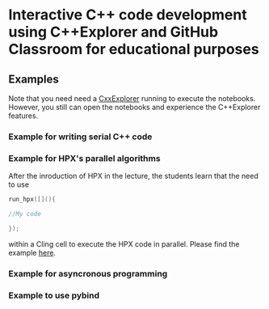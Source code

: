 # Interactive C++ code development using C++Explorer and GitHub Classroom for educational purposes

## Examples 

Note that you need need a [CxxExplorer](https://github.com/stevenrbrandt/CxxExplorer) running to execute the notebooks. However, you still can open the notebooks and
experience the C++Explorer features.

### Example for writing serial C++ code




### Example for HPX's parallel algorithms

After the inroduction of HPX in the lecture, the students learn that the need to use

```cpp
run_hpx([](){

//My code 

});
```
within a Cling cell to execute the HPX code in parallel. Please find the example [here](https://github.com/diehlpk/gateways2020/blob/master/hpx_parallel.ipynb). 

### Example for asyncronous programming


### Example to use pybind




